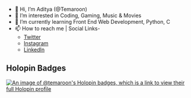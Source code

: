 - 👋 Hi, I’m Aditya (@Temaroon)
- 👀 I’m interested in Coding, Gaming, Music & Movies
- 🌱 I’m currently learning Front End Web Development, Python, C
- 📫 How to reach me | Social Links-
  - [Twitter](https://twitter.com/Tema_roon)
  - [Instagram](https://www.instagram.com/aditya.found/)
  - [LinkedIn](https://www.linkedin.com/in/aditya-2k23/) 
## Holopin Badges  
[![An image of @temaroon's Holopin badges, which is a link to view their full Holopin profile](https://holopin.me/temaroon)](https://holopin.io/@temaroon)

<!---
Temaroon/Temaroon is a ✨ special ✨ repository because its `README.md` (this file) appears on your GitHub profile.
You can click the Preview link to take a look at your changes.
--->
